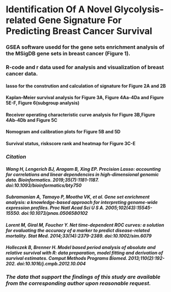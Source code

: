 # Identification Of A Novel Glycolysis-related Gene Signature For Predicting Breast Cancer Survival
### **GSEA software usedd for the gene sets enrichment analysis of the MSigDB gene sets in breast cancer (Figure 1).**
### **R-code and r data used for analysis and visualization of breast cancer data.**
#### lasso for the constrution and calculation of signature for Figure 2A and 2B
#### Kaplan–Meier survival analysis for Figure 3A, Figure 4Aa-4Da and Figure 5E-F, Figure 6(subgroup analysis)
#### Receiver operating characteristic curve analysis for Figure 3B,Figure 4Ab-4Db and Figure 5C
#### Nomogram and calibration plots for Figure 5B and 5D
#### Survival status, riskscore rank and heatmap for Figure 3C-E

### *Citation*
#### *Wang H, Lengerich BJ, Aragam B, Xing EP. Precision Lasso: accounting for correlations and linear dependencies in high-dimensional genomic data. Bioinformatics. 2019;35(7):1181-1187. doi:10.1093/bioinformatics/bty750*
#### *Subramanian A, Tamayo P, Mootha VK, et al. Gene set enrichment analysis: a knowledge-based approach for interpreting genome-wide expression profiles. Proc Natl Acad Sci U S A. 2005;102(43):15545-15550. doi:10.1073/pnas.0506580102*
#### *Lorent M, Giral M, Foucher Y. Net time-dependent ROC curves: a solution for evaluating the accuracy of a marker to predict disease-related mortality. Stat Med. 2014;33(14):2379-2389. doi:10.1002/sim.6079*
#### *Holleczek B, Brenner H. Model based period analysis of absolute and relative survival with R: data preparation, model fitting and derivation of survival estimates. Comput Methods Programs Biomed. 2013;110(2):192-202. doi:10.1016/j.cmpb.2012.10.004*

### ***The data that support the findings of this study are available from the corresponding author upon reasonable request.***

